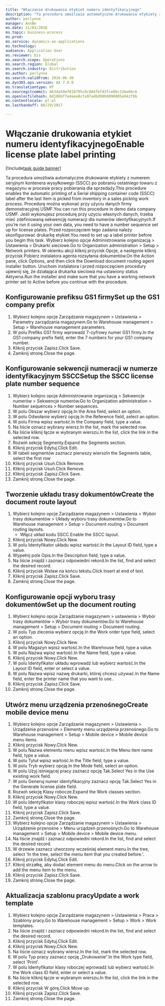 ```yaml
--- 
title: "Włączanie drukowania etykiet numeru identyfikacyjnego"
description: "Ta procedura umożliwia automatyczne drukowanie etykiety z numerem seryjnym kontenera wysyłkowego (SSCC) po pobraniu ostatniego towaru z magazynu w procesie pracy pobierania dla sprzedaży."
author: perlynne
manager: AnnBe
ms.date: 11/03/2016
ms.topic: business-process
ms.prod: 
ms.service: dynamics-ax-applications
ms.technology: 
audience: Application User
ms.reviewer: bis
ms.search.scope: Operations
ms.search.region: Global
ms.search.industry: Distribution
ms.author: perlynne
ms.search.validFrom: 2016-06-30
ms.dyn365.ops.version: AX 7.0.0
ms.translationtype: HT
ms.sourcegitcommit: 663da58ef01b705c0c984fbfd3fce8bc31be04c6
ms.openlocfilehash: 6d186bf7e4aee8cfa97adbd90b9090085e842f9b
ms.contentlocale: pl-pl
ms.lasthandoff: 08/29/2017

---
```

# <a name="enable-license-plate-label-printing"></a><span data-ttu-id="e20af-103">Włączanie drukowania etykiet numeru identyfikacyjnego</span><span class="sxs-lookup"><span data-stu-id="e20af-103">Enable license plate label printing</span></span>

[!include[task guide banner](../../includes/task-guide-banner.md)]

<span data-ttu-id="e20af-104">Ta procedura umożliwia automatyczne drukowanie etykiety z numerem seryjnym kontenera wysyłkowego (SSCC) po pobraniu ostatniego towaru z magazynu w procesie pracy pobierania dla sprzedaży.</span><span class="sxs-lookup"><span data-stu-id="e20af-104">This procedure enables the automatic printing of a Serial shipping container code (SSCC) label after the last item is picked from inventory in a sales picking work process.</span></span> <span data-ttu-id="e20af-105">Procedurę można wykonać przy użyciu danych firmy demonstracyjnej USMF.</span><span class="sxs-lookup"><span data-stu-id="e20af-105">You can run this procedure in demo data company USMF.</span></span> <span data-ttu-id="e20af-106">Jeśli wykonujesz procedurę przy użyciu własnych danych, trzeba mieć zdefiniowaną sekwencję numeracji dla numerów identyfikacyjnych.</span><span class="sxs-lookup"><span data-stu-id="e20af-106">If you’re run it using your own data, you need to have a number sequence set up for license plates.</span></span> <span data-ttu-id="e20af-107">Przed rozpoczęciem tego zadania należy skonfigurować drukarkę etykiet.</span><span class="sxs-lookup"><span data-stu-id="e20af-107">You need to set up a label printer before you begin this task.</span></span> <span data-ttu-id="e20af-108">Wybierz kolejno opcje Administrowanie organizacją > Ustawienia > Drukarki sieciowe.</span><span class="sxs-lookup"><span data-stu-id="e20af-108">Go to Organization administration > Setup > Network printers.</span></span> <span data-ttu-id="e20af-109">W okienku akcji kliknij przycisk Opcje, a następnie kliknij przycisk Pobierz instalatora agenta rozsyłania dokumentów.</span><span class="sxs-lookup"><span data-stu-id="e20af-109">On the Action pane, click Options, and then click the Download document routing agent installer button.</span></span> <span data-ttu-id="e20af-110">Uruchom instalatora i przed rozpoczęciem procedury upewnij się, że działająca drukarka sieciowa ma ustawiony status Aktywna.</span><span class="sxs-lookup"><span data-stu-id="e20af-110">Run the installer and make sure that you have a working network printer set to Active before you continue with the procedure.</span></span>


## <a name="set-up-the-gs1-company-prefix"></a><span data-ttu-id="e20af-111">Konfigurowanie prefiksu GS1 firmy</span><span class="sxs-lookup"><span data-stu-id="e20af-111">Set up the GS1 company prefix</span></span>
1. <span data-ttu-id="e20af-112">Wybierz kolejno opcje Zarządzanie magazynem > Ustawienia > Parametry zarządzania magazynem.</span><span class="sxs-lookup"><span data-stu-id="e20af-112">Go to Warehouse management > Setup > Warehouse management parameters.</span></span>
2. <span data-ttu-id="e20af-113">W polu Prefiks GS1 firmy wprowadź 7-cyfrowy numer GS1 firmy.</span><span class="sxs-lookup"><span data-stu-id="e20af-113">In the GS1 company prefix field, enter the 7 numbers for your GS1 company number.</span></span>
3. <span data-ttu-id="e20af-114">Kliknij przycisk Zapisz.</span><span class="sxs-lookup"><span data-stu-id="e20af-114">Click Save.</span></span>
4. <span data-ttu-id="e20af-115">Zamknij stronę.</span><span class="sxs-lookup"><span data-stu-id="e20af-115">Close the page.</span></span>

## <a name="setup-the-sscc-license-plate-number-sequence"></a><span data-ttu-id="e20af-116">Konfigurowanie sekwencji numeracji w numerze identyfikacyjnym SSCC</span><span class="sxs-lookup"><span data-stu-id="e20af-116">Setup the SSCC license plate number sequence</span></span>
1. <span data-ttu-id="e20af-117">Wybierz kolejno opcje Administrowanie organizacją > Sekwencje numerów > Sekwencje numerów.</span><span class="sxs-lookup"><span data-stu-id="e20af-117">Go to Organization administration > Number sequences > Number sequences.</span></span>
2. <span data-ttu-id="e20af-118">W polu Obszar wybierz opcję.</span><span class="sxs-lookup"><span data-stu-id="e20af-118">In the Area field, select an option.</span></span>
3. <span data-ttu-id="e20af-119">W polu Odwołanie wybierz opcję.</span><span class="sxs-lookup"><span data-stu-id="e20af-119">In the Reference field, select an option.</span></span>
4. <span data-ttu-id="e20af-120">W polu Firma wpisz wartość.</span><span class="sxs-lookup"><span data-stu-id="e20af-120">In the Company field, type a value.</span></span>
5. <span data-ttu-id="e20af-121">Na liście oznacz wybrany wiersz.</span><span class="sxs-lookup"><span data-stu-id="e20af-121">In the list, mark the selected row.</span></span>
6. <span data-ttu-id="e20af-122">Na liście kliknij łącze w wybranym wierszu.</span><span class="sxs-lookup"><span data-stu-id="e20af-122">In the list, click the link in the selected row.</span></span>
7. <span data-ttu-id="e20af-123">Rozwiń sekcję Segmenty.</span><span class="sxs-lookup"><span data-stu-id="e20af-123">Expand the Segments section.</span></span>
8. <span data-ttu-id="e20af-124">Kliknij przycisk Edytuj.</span><span class="sxs-lookup"><span data-stu-id="e20af-124">Click Edit.</span></span>
9. <span data-ttu-id="e20af-125">W tabeli segmentów zaznacz pierwszy wiersz</span><span class="sxs-lookup"><span data-stu-id="e20af-125">In the Segments table, select the first row</span></span>
10. <span data-ttu-id="e20af-126">Kliknij przycisk Usuń.</span><span class="sxs-lookup"><span data-stu-id="e20af-126">Click Remove.</span></span>
11. <span data-ttu-id="e20af-127">Kliknij przycisk Usuń.</span><span class="sxs-lookup"><span data-stu-id="e20af-127">Click Remove.</span></span>
12. <span data-ttu-id="e20af-128">Kliknij przycisk Zapisz.</span><span class="sxs-lookup"><span data-stu-id="e20af-128">Click Save.</span></span>
13. <span data-ttu-id="e20af-129">Zamknij stronę.</span><span class="sxs-lookup"><span data-stu-id="e20af-129">Close the page.</span></span>

## <a name="create-the-document-route-layout"></a><span data-ttu-id="e20af-130">Tworzenie układu trasy dokumentów</span><span class="sxs-lookup"><span data-stu-id="e20af-130">Create the document route layout</span></span>
1. <span data-ttu-id="e20af-131">Wybierz kolejno opcje Zarządzanie magazynem > Ustawienia > Wybór trasy dokumentów > Układy wyboru trasy dokumentów.</span><span class="sxs-lookup"><span data-stu-id="e20af-131">Go to Warehouse management > Setup > Document routing > Document routing layouts.</span></span>
    * <span data-ttu-id="e20af-132">Włącz układ kodu SSCC.</span><span class="sxs-lookup"><span data-stu-id="e20af-132">Enable the SSCC layout.</span></span>  
2. <span data-ttu-id="e20af-133">Kliknij przycisk Nowy.</span><span class="sxs-lookup"><span data-stu-id="e20af-133">Click New.</span></span>
3. <span data-ttu-id="e20af-134">W polu Identyfikator układu wpisz wartość.</span><span class="sxs-lookup"><span data-stu-id="e20af-134">In the Layout ID field, type a value.</span></span>
4. <span data-ttu-id="e20af-135">Wypełnij pole Opis.</span><span class="sxs-lookup"><span data-stu-id="e20af-135">In the Description field, type a value.</span></span>
5. <span data-ttu-id="e20af-136">Na liście znajdź i zaznacz odpowiedni rekord.</span><span class="sxs-lookup"><span data-stu-id="e20af-136">In the list, find and select the desired record.</span></span>
6. <span data-ttu-id="e20af-137">Kliknij przycisk Wstaw na końcu tekstu.</span><span class="sxs-lookup"><span data-stu-id="e20af-137">Click Insert at end of text.</span></span>
7. <span data-ttu-id="e20af-138">Kliknij przycisk Zapisz.</span><span class="sxs-lookup"><span data-stu-id="e20af-138">Click Save.</span></span>
8. <span data-ttu-id="e20af-139">Zamknij stronę.</span><span class="sxs-lookup"><span data-stu-id="e20af-139">Close the page.</span></span>

## <a name="set-up-the-document-routing"></a><span data-ttu-id="e20af-140">Konfigurowanie opcji wyboru trasy dokumentów</span><span class="sxs-lookup"><span data-stu-id="e20af-140">Set up the document routing</span></span>
1. <span data-ttu-id="e20af-141">Wybierz kolejno opcje Zarządzanie magazynem > ustawienia > Wybór trasy dokumentów > Wybór trasy dokumentów.</span><span class="sxs-lookup"><span data-stu-id="e20af-141">Go to Warehouse management > Setup > Document routing > Document routing.</span></span>
2. <span data-ttu-id="e20af-142">W polu Typ zlecenia wybierz opcję.</span><span class="sxs-lookup"><span data-stu-id="e20af-142">In the Work order type field, select an option.</span></span>
3. <span data-ttu-id="e20af-143">Kliknij przycisk Nowy.</span><span class="sxs-lookup"><span data-stu-id="e20af-143">Click New.</span></span>
4. <span data-ttu-id="e20af-144">W polu Magazyn wpisz wartość.</span><span class="sxs-lookup"><span data-stu-id="e20af-144">In the Warehouse field, type a value.</span></span>
5. <span data-ttu-id="e20af-145">W polu Nazwa wpisz wartość.</span><span class="sxs-lookup"><span data-stu-id="e20af-145">In the Name field, type a value.</span></span>
6. <span data-ttu-id="e20af-146">Kliknij przycisk Nowy.</span><span class="sxs-lookup"><span data-stu-id="e20af-146">Click New.</span></span>
7. <span data-ttu-id="e20af-147">W polu Identyfikator układu wprowadź lub wybierz wartość.</span><span class="sxs-lookup"><span data-stu-id="e20af-147">In the Layout ID field, enter or select a value.</span></span>
8. <span data-ttu-id="e20af-148">W polu Nazwa wpisz nazwę drukarki, której chcesz używać.</span><span class="sxs-lookup"><span data-stu-id="e20af-148">In the Name field, enter the printer name that you want to use..</span></span>
9. <span data-ttu-id="e20af-149">Kliknij przycisk Zapisz.</span><span class="sxs-lookup"><span data-stu-id="e20af-149">Click Save.</span></span>
10. <span data-ttu-id="e20af-150">Zamknij stronę.</span><span class="sxs-lookup"><span data-stu-id="e20af-150">Close the page.</span></span>

## <a name="create-mobile-device-menu"></a><span data-ttu-id="e20af-151">Utwórz menu urządzenia przenośnego</span><span class="sxs-lookup"><span data-stu-id="e20af-151">Create mobile device menu</span></span>
1. <span data-ttu-id="e20af-152">Wybierz kolejno opcje Zarządzanie magazynem > Ustawienia > Urządzenie przenośne > Elementy menu urządzenia przenośnego.</span><span class="sxs-lookup"><span data-stu-id="e20af-152">Go to Warehouse management > Setup > Mobile device > Mobile device menu items.</span></span>
2. <span data-ttu-id="e20af-153">Kliknij przycisk Nowy.</span><span class="sxs-lookup"><span data-stu-id="e20af-153">Click New.</span></span>
3. <span data-ttu-id="e20af-154">W polu Nazwa elementu menu wpisz wartość.</span><span class="sxs-lookup"><span data-stu-id="e20af-154">In the Menu item name field, type a value.</span></span>
4. <span data-ttu-id="e20af-155">W polu Tytuł wpisz wartość.</span><span class="sxs-lookup"><span data-stu-id="e20af-155">In the Title field, type a value.</span></span>
5. <span data-ttu-id="e20af-156">W polu Tryb wybierz opcję.</span><span class="sxs-lookup"><span data-stu-id="e20af-156">In the Mode field, select an option.</span></span>
6. <span data-ttu-id="e20af-157">W polu Użyj istniejącej pracy zaznacz opcję Tak.</span><span class="sxs-lookup"><span data-stu-id="e20af-157">Select Yes in the Use existing work field.</span></span>
7. <span data-ttu-id="e20af-158">W polu Generuj numer identyfikacyjny zaznacz opcję Tak.</span><span class="sxs-lookup"><span data-stu-id="e20af-158">Select Yes in the Generate license plate field.</span></span>
8. <span data-ttu-id="e20af-159">Rozwiń sekcję Klasy robocze.</span><span class="sxs-lookup"><span data-stu-id="e20af-159">Expand the Work classes section.</span></span>
9. <span data-ttu-id="e20af-160">Kliknij przycisk Nowy.</span><span class="sxs-lookup"><span data-stu-id="e20af-160">Click New.</span></span>
10. <span data-ttu-id="e20af-161">W polu Identyfikator klasy roboczej wpisz wartość.</span><span class="sxs-lookup"><span data-stu-id="e20af-161">In the Work class ID field, type a value.</span></span>
11. <span data-ttu-id="e20af-162">Kliknij przycisk Zapisz.</span><span class="sxs-lookup"><span data-stu-id="e20af-162">Click Save.</span></span>
12. <span data-ttu-id="e20af-163">Zamknij stronę.</span><span class="sxs-lookup"><span data-stu-id="e20af-163">Close the page.</span></span>
13. <span data-ttu-id="e20af-164">Wybierz kolejno opcje Zarządzanie magazynem > Ustawienia > Urządzenie przenośne > Menu urządzeń przenośnych.</span><span class="sxs-lookup"><span data-stu-id="e20af-164">Go to Warehouse management > Setup > Mobile device > Mobile device menu.</span></span>
14. <span data-ttu-id="e20af-165">Na liście znajdź i zaznacz odpowiedni rekord.</span><span class="sxs-lookup"><span data-stu-id="e20af-165">In the list, find and select the desired record.</span></span>
15. <span data-ttu-id="e20af-166">W drzewie zaznacz utworzony wcześniej element menu.</span><span class="sxs-lookup"><span data-stu-id="e20af-166">In the tree, select 'In the tree, select the menu item that you created before.'.</span></span>
16. <span data-ttu-id="e20af-167">Kliknij przycisk Edytuj.</span><span class="sxs-lookup"><span data-stu-id="e20af-167">Click Edit.</span></span>
17. <span data-ttu-id="e20af-168">Kliknij strzałkę, aby dodać element menu do menu.</span><span class="sxs-lookup"><span data-stu-id="e20af-168">Click on the arrow to add the menu item to the menu.</span></span>
18. <span data-ttu-id="e20af-169">Kliknij przycisk Zapisz.</span><span class="sxs-lookup"><span data-stu-id="e20af-169">Click Save.</span></span>
19. <span data-ttu-id="e20af-170">Zamknij stronę.</span><span class="sxs-lookup"><span data-stu-id="e20af-170">Close the page.</span></span>

## <a name="update-a-work-template"></a><span data-ttu-id="e20af-171">Aktualizacja szablonu pracy</span><span class="sxs-lookup"><span data-stu-id="e20af-171">Update a work template</span></span>
1. <span data-ttu-id="e20af-172">Wybierz kolejno opcje Zarządzanie magazynem > Ustawienia > Praca > Szablony pracy.</span><span class="sxs-lookup"><span data-stu-id="e20af-172">Go to Warehouse management > Setup > Work > Work templates.</span></span>
2. <span data-ttu-id="e20af-173">Na liście znajdź i zaznacz odpowiedni rekord.</span><span class="sxs-lookup"><span data-stu-id="e20af-173">In the list, find and select the desired record.</span></span>
3. <span data-ttu-id="e20af-174">Kliknij przycisk Edytuj.</span><span class="sxs-lookup"><span data-stu-id="e20af-174">Click Edit.</span></span>
4. <span data-ttu-id="e20af-175">Kliknij przycisk Nowy.</span><span class="sxs-lookup"><span data-stu-id="e20af-175">Click New.</span></span>
5. <span data-ttu-id="e20af-176">Na liście oznacz wybrany wiersz.</span><span class="sxs-lookup"><span data-stu-id="e20af-176">In the list, mark the selected row.</span></span>
6. <span data-ttu-id="e20af-177">W polu Typ pracy zaznacz opcję „Drukowanie”.</span><span class="sxs-lookup"><span data-stu-id="e20af-177">In the Work type field, select 'Print'.</span></span>
7. <span data-ttu-id="e20af-178">W polu Identyfikator klasy roboczej wprowadź lub wybierz wartość.</span><span class="sxs-lookup"><span data-stu-id="e20af-178">In the Work class ID field, enter or select a value.</span></span>
8. <span data-ttu-id="e20af-179">Na liście kliknij łącze w wybranym wierszu.</span><span class="sxs-lookup"><span data-stu-id="e20af-179">In the list, click the link in the selected row.</span></span>
9. <span data-ttu-id="e20af-180">Kliknij przycisk W górę.</span><span class="sxs-lookup"><span data-stu-id="e20af-180">Click Move up.</span></span>
10. <span data-ttu-id="e20af-181">Kliknij przycisk Zapisz.</span><span class="sxs-lookup"><span data-stu-id="e20af-181">Click Save.</span></span>
11. <span data-ttu-id="e20af-182">Zamknij stronę.</span><span class="sxs-lookup"><span data-stu-id="e20af-182">Close the page.</span></span>


